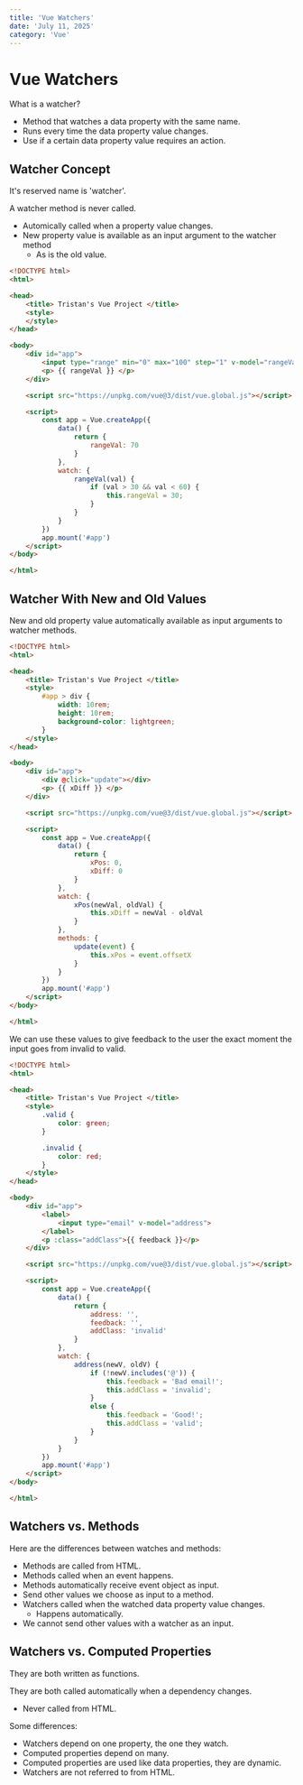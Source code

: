 ```yaml
---
title: 'Vue Watchers'
date: 'July 11, 2025'
category: 'Vue'
---
```


# Vue Watchers

What is a watcher?
- Method that watches a data property with the same name.
- Runs every time the data property value changes.
- Use if a certain data property value requires an action.

## Watcher Concept

It's reserved name is 'watcher'.

A watcher method is never called.
- Automically called when a property value changes.
- New property value is available as an input argument to the watcher method
    - As is the old value.

```html
<!DOCTYPE html>
<html>

<head>
    <title> Tristan's Vue Project </title>
    <style>
    </style>
</head>

<body>
    <div id="app">
        <input type="range" min="0" max="100" step="1" v-model="rangeVal">
        <p> {{ rangeVal }} </p>
    </div>

    <script src="https://unpkg.com/vue@3/dist/vue.global.js"></script>

    <script>
        const app = Vue.createApp({
            data() {
                return {
                    rangeVal: 70
                }
            },
            watch: {
                rangeVal(val) {
                    if (val > 30 && val < 60) {
                        this.rangeVal = 30;
                    }
                }
            }
        })
        app.mount('#app')
    </script>
</body>

</html>
```

## Watcher With New and Old Values

New and old property value automatically available as input arguments to watcher methods.

```html
<!DOCTYPE html>
<html>

<head>
    <title> Tristan's Vue Project </title>
    <style>
        #app > div {
            width: 10rem;
            height: 10rem;
            background-color: lightgreen;
        }
    </style>
</head>

<body>
    <div id="app">
        <div @click="update"></div>
        <p> {{ xDiff }} </p>
    </div>

    <script src="https://unpkg.com/vue@3/dist/vue.global.js"></script>

    <script>
        const app = Vue.createApp({
            data() {
                return {
                    xPos: 0,
                    xDiff: 0
                }
            },
            watch: {
                xPos(newVal, oldVal) {
                    this.xDiff = newVal - oldVal
                }
            },
            methods: {
                update(event) {
                    this.xPos = event.offsetX
                }
            }
        })
        app.mount('#app')
    </script>
</body>

</html>
```

We can use these values to give feedback to the user the exact moment the input goes from invalid to valid.

```html
<!DOCTYPE html>
<html>

<head>
    <title> Tristan's Vue Project </title>
    <style>
        .valid {
            color: green;
        }

        .invalid {
            color: red;
        }
    </style>
</head>

<body>
    <div id="app">
        <label>
            <input type="email" v-model="address">
        </label>
        <p :class="addClass">{{ feedback }}</p>
    </div>

    <script src="https://unpkg.com/vue@3/dist/vue.global.js"></script>

    <script>
        const app = Vue.createApp({
            data() {
                return {
                    address: '',
                    feedback: '',
                    addClass: 'invalid'
                }
            },
            watch: {
                address(newV, oldV) {
                    if (!newV.includes('@')) {
                        this.feedback = 'Bad email!';
                        this.addClass = 'invalid';
                    }
                    else {
                        this.feedback = 'Good!';
                        this.addClass = 'valid';
                    }
                }
            }
        })
        app.mount('#app')
    </script>
</body>

</html>
```

## Watchers vs. Methods

Here are the differences between watches and methods:
- Methods are called from HTML.
- Methods called when an event happens.
- Methods automatically receive event object as input.
- Send other values we choose as input to a method.
- Watchers called when the watched data property value changes.
    - Happens automatically.
- We cannot send other values with a watcher as an input.

## Watchers vs. Computed Properties

They are both written as functions.

They are both called automatically when a dependency changes.
- Never called from HTML.

Some differences:
- Watchers depend on one property, the one they watch.
- Computed properties depend on many.
- Computed properties are used like data properties, they are dynamic.
- Watchers are not referred to from HTML.
